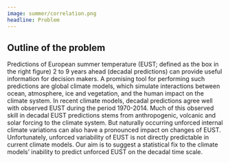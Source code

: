 ```yaml
---
image: summer/correlation.png
headline: Problem
---
```


## Outline of the problem

Predictions of European summer temperature (EUST; defined as the box in the right figure) 2 to 9 years ahead (decadal predictions) can provide useful information for decision makers. A promising tool for performing such predictions are global climate models, which simulate interactions between ocean, atmosphere, ice and vegetation, and the human impact on the climate system. In recent climate models, decadal predictions agree well with observed EUST during the period 1970-2014.
Much of this observed skill in decadal EUST predictions stems from anthropogenic, volcanic and solar forcing to the climate system. But naturally occurring unforced internal climate variations can also have a pronounced impact on changes of EUST. Unfortunately, unforced variability of EUST is not directly predictable in current climate models. Our aim is to suggest a statistical fix to the climate models’ inability to predict unforced EUST on the decadal time scale.
